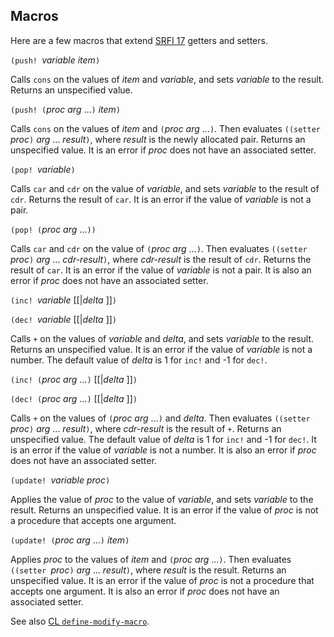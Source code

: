 ## Macros

Here are a few macros that extend [SRFI 17](http://srfi.schemers.org/srfi-17/srfi-17.html)
getters and setters.

`(push! `*variable item*`)`

Calls `cons` on the values of *item* and *variable*, and sets *variable* to the result.
Returns an unspecified value.

`(push! (`*proc arg* ...`)` *item*`)`

Calls `cons` on the values of *item* and `(`*proc arg* ...`)`.
Then evaluates `((setter `*proc*`)` *arg* ... *result*`)`,
where *result* is the newly allocated pair.   Returns an unspecified value.
It is an error if *proc* does not have an associated setter.

`(pop! `*variable*`)`

Calls `car` and `cdr` on the value of *variable*, and sets *variable* to the result of `cdr`.
Returns the result of `car`.  It is an error if the value of *variable* is not a pair.

`(pop! (`*proc arg* ...`))`

Calls `car` and `cdr` on the value of `(`*proc arg* ...`)`.
Then evaluates `((setter `*proc*`)` *arg* ... *cdr-result*`)`,
where *cdr-result* is the result of `cdr`.   Returns the result of `car`.
It is an error if the value of *variable* is not a pair.
It is also an error if *proc* does not have an associated setter.

`(inc! `*variable* [[|*delta* ]]`)`

`(dec! `*variable* [[|*delta* ]]`)`

Calls `+` on the values of *variable* and *delta*, and sets *variable* to the result.
Returns an unspecified value.  It is an error if the value of *variable* is not a number.
The default value of *delta* is 1 for `inc!` and -1 for `dec!`.

`(inc! (`*proc arg* ...`)` [[|*delta* ]]`)`

`(dec! (`*proc arg* ...`)` [[|*delta* ]]`)`

Calls `+` on the values of `(`*proc arg* ...`)` and *delta*.
Then evaluates `((setter `*proc*`)` *arg* ... *result*`)`,
where *cdr-result* is the result of `+`.   Returns an unspecified value.
The default value of *delta* is 1 for `inc!` and -1 for `dec!`.
It is an error if the value of *variable* is not a number.
It is also an error if *proc* does not have an associated setter.

`(update! `*variable proc*`)`

Applies the value of *proc* to the value of *variable*, and sets *variable* to the result.
Returns an unspecified value.
It is an error if the value of *proc* is not a procedure that accepts one argument.

`(update! (`*proc arg* ...`)` *item*`)`

Applies *proc* to the values of *item* and `(`*proc arg* ...`)`.
Then evaluates `((setter `*proc*`)` *arg* ... *result*`)`, where *result* is the result.
Returns an unspecified value.
It is an error if the value of *proc* is not a procedure that accepts one argument.
It is also an error if *proc* does not have an associated setter.

See also [CL `define-modify-macro`](http://www.lispworks.com/documentation/HyperSpec/Body/m_defi_2.htm).

